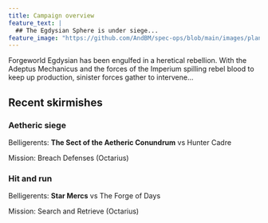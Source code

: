 ```yaml
---
title: Campaign overview
feature_text: |
  ## The Egdysian Sphere is under siege...
feature_image: "https://github.com/AndBM/spec-ops/blob/main/images/planet2.jpg?raw=true"
---
```


Forgeworld Egdysian has been engulfed in a heretical rebellion. With the Adeptus Mechanicus and the forces of the Imperium spilling rebel blood to keep up production, sinister forces gather to intervene...

## Recent skirmishes

### Aetheric siege
Belligerents: **The Sect of the Aetheric Conundrum** vs Hunter Cadre

Mission: Breach Defenses (Octarius)

### Hit and run
Belligerents: **Star Mercs** vs The Forge of Days

Mission: Search and Retrieve (Octarius)



